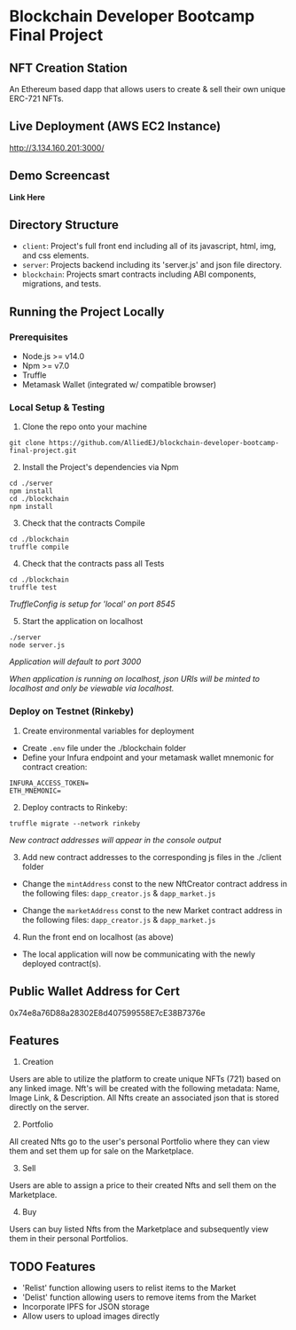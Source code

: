 # Blockchain Developer Bootcamp Final Project
## NFT Creation Station
An Ethereum based dapp that allows users to create & sell their own unique ERC-721 NFTs.

## Live Deployment (AWS EC2 Instance)
http://3.134.160.201:3000/

## Demo Screencast
**Link Here**

## Directory Structure
- ```client```: Project's full front end including all of its javascript, html, img, and css elements.
- ```server```: Projects backend including its 'server.js' and json file directory.
- ```blockchain```: Projects smart contracts including ABI components, migrations, and tests.

## Running the Project Locally
### Prerequisites
- Node.js >= v14.0
- Npm >= v7.0
- Truffle
- Metamask Wallet (integrated w/ compatible browser)

### Local Setup & Testing
1. Clone the repo onto your machine
```
git clone https://github.com/AlliedEJ/blockchain-developer-bootcamp-final-project.git
```
2. Install the Project's dependencies via Npm
```
cd ./server
npm install
cd ./blockchain
npm install
```

3. Check that the contracts Compile
```
cd ./blockchain
truffle compile
```

4. Check that the contracts pass all Tests
```
cd ./blockchain
truffle test
```
  *TruffleConfig is setup for 'local' on port 8545*


5. Start the application on localhost
```
./server
node server.js
```
  *Application will default to port 3000*

  *When application is running on localhost, json URIs will be minted to localhost and only be viewable via localhost.*

### Deploy on Testnet (Rinkeby)
1. Create environmental variables for deployment
 - Create ```.env``` file under the ./blockchain folder
 - Define your Infura endpoint and your metamask wallet mnemonic for contract creation:
```
INFURA_ACCESS_TOKEN=
ETH_MNEMONIC=
```

2. Deploy contracts to Rinkeby:
```
truffle migrate --network rinkeby
```
*New contract addresses will appear in the console output*

3. Add new contract addresses to the corresponding js files in the ./client folder
 - Change the ```mintAddress``` const to the new NftCreator contract address in the following files: ```dapp_creator.js``` & ```dapp_market.js```

 - Change the ```marketAddress``` const to the new Market contract address in the following files: ```dapp_creator.js``` & ```dapp_market.js```

4. Run the front end on localhost (as above)
 - The local application will now be communicating with the newly deployed contract(s).

## Public Wallet Address for Cert
0x74e8a76D88a28302E8d407599558E7cE38B7376e

## Features
1. Creation

Users are able to utilize the platform to create unique NFTs (721) based on any linked image. Nft's will be created with the following metadata: Name, Image Link, & Description. All Nfts create an associated json that is stored directly on the server.

2. Portfolio

All created Nfts go to the user's personal Portfolio where they can view them and set them up for sale on the Marketplace.

3. Sell

Users are able to assign a price to their created Nfts and sell them on the Marketplace. 

4. Buy

Users can buy listed Nfts from the Marketplace and subsequently view them in their personal Portfolios.

## TODO Features
- 'Relist' function allowing users to relist items to the Market
- 'Delist' function allowing users to remove items from the Market
- Incorporate IPFS for JSON storage
- Allow users to upload images directly
